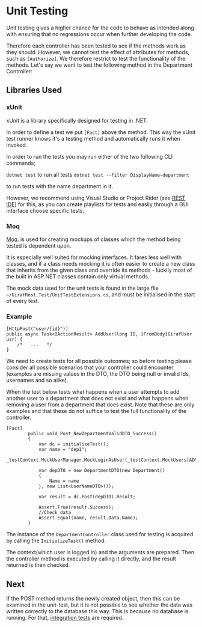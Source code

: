 # Unit Testing

Unit testing gives a higher chance for the code to behave as intended along with
ensuring that no regressions occur when further developing the code.

Therefore each controller has been tested to see if the methods work as they should.
However, we cannot test the effect of attributes for methods, such as ```[Authorize]```.
We therefore restrict to test the functionality of the methods. Let's say we want
to test the following method in the Department Controller:

## Libraries Used

### xUnit

xUnit is a library specifically designed for testing in .NET.

In order to define a test we put ```[Fact]``` above the method. This way the xUnit
test runner knows it's a testing method and automatically runs it when invoked.

In order to run the tests you may run either of the two following CLI commands;

```dotnet test``` to run all tests
```dotnet test --filter DisplayName~department```

to run tests with the name department in it.

However, we recommend using Visual Studio or Project Rider (see [REST IDE](./RESTIDE.md))
for this, as you can create playlists for tests and easily through a GUI interface
choose specific tests.

### Moq

[Moq](https://github.com/Moq/moq4/wiki/Quickstart). is used for creating mockups
of classes which the method being tested is dependent upon.

It is especially well suited for mocking interfaces. It fares less well with classes,
and if a class needs mocking it is often easier to create a new class that inherits
from the given class and override its methods - luckily most of the built in ASP.NET
classes contain only virtual methods.

The mock data used for the unit tests is found in the large file ```⋯/GirafRest.Test/UnitTestExtensions.cs```,
and must be initialised in the start of every test.

### Example

```Csharp
[HttpPost("user/{id}")]
public async Task<IActionResult> AddUser(long ID, [FromBody]GirafUser usr) {
    /*   ...   */
}
```

We need to create tests for all possible outcomes; so before testing please consider
all possible scenarios that your controller could encounter (examples are missing
values in the DTO, the DTO being null or invalid Ids, usernames and so alike).

When the test below tests what happens when a user attempts to add another user
to a department that does not exist and what happens when removing a user from a
department that does exist.
Note that these are only examples and that these do not suffice to test the full
functionality of the controller.

```Csharp
[Fact]
        public void Post_NewDepartmentValidDTO_Success()
        {
            var dc = initializeTest();
            var name = "dep1";
            _testContext.MockUserManager.MockLoginAsUser(_testContext.MockUsers[ADMIN_DEP_ONE]);

            var depDTO = new DepartmentDTO(new Department()
            {
                Name = name
            }, new List<UserNameDTO>());

            var result = dc.Post(depDTO).Result;

            Assert.True(result.Success);
            //Check data
            Assert.Equal(name, result.Data.Name);
        }
```

The instance of the ```DepartmentController``` class used for testing is acquired
by calling the ```InitializeTest()``` method.

The context(which user is logged in) and the arguments are prepared. Then the controller
method is executed by calling it directly, and the result returned is then checked.

## Next

If the POST method returns the newly created object, then this can be examined in
the unit-test, but it is not possible to see whether the data was written correctly
to the database this way. This is because no database is running. For that, [integration tests](./IntegrationTest.md)
are required.